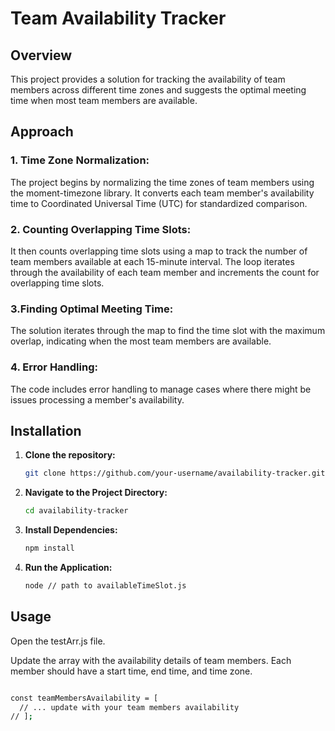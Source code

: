 # Team Availability Tracker

## Overview

This project provides a solution for tracking the availability of team members across different time zones and suggests the optimal meeting time when most team members are available.

## Approach
### 1. Time Zone Normalization:
The project begins by normalizing the time zones of team members using the moment-timezone library.
It converts each team member's availability time to Coordinated Universal Time (UTC) for standardized comparison.

### 2. Counting Overlapping Time Slots:
It then counts overlapping time slots using a map to track the number of team members available at each 15-minute interval.
The loop iterates through the availability of each team member and increments the count for overlapping time slots.

### 3.Finding Optimal Meeting Time:
The solution iterates through the map to find the time slot with the maximum overlap, indicating when the most team members are available.

### 4. Error Handling:
The code includes error handling to manage cases where there might be issues processing a member's availability.


## Installation

1. **Clone the repository:**

   ```bash
   git clone https://github.com/your-username/availability-tracker.git

2. **Navigate to the Project Directory:**

   ```bash
   cd availability-tracker
3. **Install Dependencies:**

   ```bash
   npm install
4. **Run the Application:**

   ```bash
   node // path to availableTimeSlot.js

## Usage
Open the testArr.js file.

Update the array with the availability details of team members. Each member should have a start time, end time, and time zone.

```bash

const teamMembersAvailability = [
  // ... update with your team members availability
// ];
